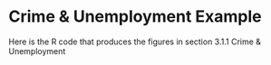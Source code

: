# Crime & Unemployment Example

Here is the R code that produces the figures in section 3.1.1 Crime & Unemployment
